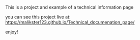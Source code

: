 This is a project and example of a technical information page

you can see this project live at: https://malikster123.github.io/Technical_documenation_page/

enjoy!
